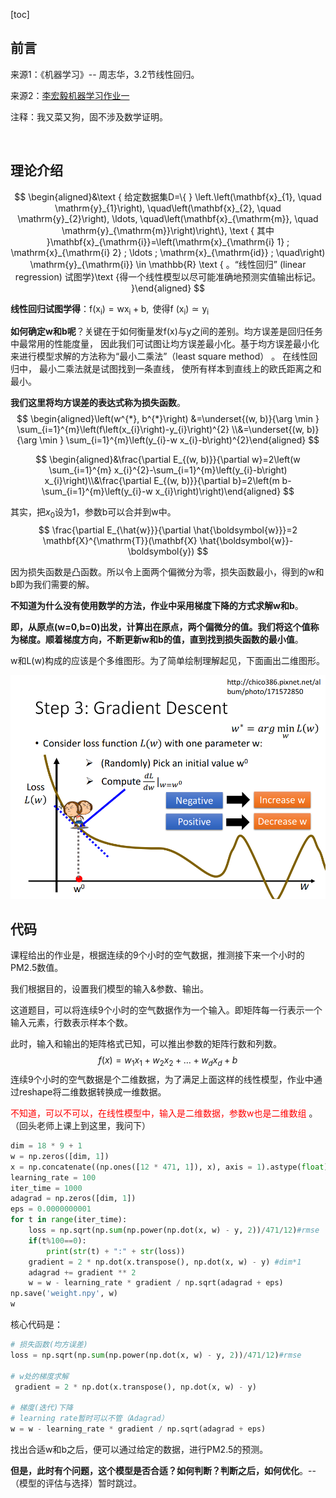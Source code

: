 [toc]

## 前言

来源1：《机器学习》-- 周志华，3.2节线性回归。

来源2：[李宏毅机器学习作业一](https://colab.research.google.com/drive/131sSqmrmWXfjFZ3jWSELl8cm0Ox5ah3C)

注释：我又菜又狗，固不涉及数学证明。

<br>

## 理论介绍

$$
\begin{aligned}&\text { 给定数据集D=\{ } \left.\left(\mathbf{x}_{1}, \quad \mathrm{y}_{1}\right), \quad\left(\mathbf{x}_{2}, \quad \mathrm{y}_{2}\right), \ldots, \quad\left(\mathbf{x}_{\mathrm{m}}, \quad \mathrm{y}_{\mathrm{m}}\right)\right\}, \text { 其中 }\mathbf{x}_{\mathrm{i}}=\left(\mathrm{x}_{\mathrm{i} 1} ; \mathrm{x}_{\mathrm{i} 2} ; \ldots ; \mathrm{x}_{\mathrm{id}} ; \quad\right) \mathrm{y}_{\mathrm{i}} \in \mathbb{R} \text { 。“线性回归” (linear regression) 试图学}\text {得一个线性模型以尽可能准确地预测实值输出标记。 }\end{aligned}
$$

**线性回归试图学得**：$\mathrm{f}\left(\mathrm{x}_{\mathrm{i}}\right)=\mathrm{wx}_{\mathrm{i}}+\mathrm{b}, \text { 使得f }\left(\mathrm{x}_{\mathrm{i}}\right) \simeq \mathrm{y}_{\mathrm{i}}$

**如何确定w和b呢**？关键在于如何衡量发f(x)与y之间的差别。均方误差是回归任务中最常用的性能度量， 因此我们可试图让均方误差最小化。基于均方误差最小化来进行模型求解的方法称为“最小二乘法”（least square method） 。 在线性回归中， 最小二乘法就是试图找到一条直线， 使所有样本到直线上的欧氏距离之和最小。

**我们这里将均方误差的表达式称为损失函数**。
$$
\begin{aligned}\left(w^{*}, b^{*}\right) &=\underset{(w, b)}{\arg \min } \sum_{i=1}^{m}\left(f\left(x_{i}\right)-y_{i}\right)^{2} \\&=\underset{(w, b)}{\arg \min } \sum_{i=1}^{m}\left(y_{i}-w x_{i}-b\right)^{2}\end{aligned}
$$

$$
\begin{aligned}&\frac{\partial E_{(w, b)}}{\partial w}=2\left(w \sum_{i=1}^{m} x_{i}^{2}-\sum_{i=1}^{m}\left(y_{i}-b\right) x_{i}\right)\\&\frac{\partial E_{(w, b)}}{\partial b}=2\left(m b-\sum_{i=1}^{m}\left(y_{i}-w x_{i}\right)\right)\end{aligned}
$$

其实，把$x_0$设为1，参数b可以合并到w中。
$$
\frac{\partial E_{\hat{w}}}{\partial \hat{\boldsymbol{w}}}=2 \mathbf{X}^{\mathrm{T}}(\mathbf{X} \hat{\boldsymbol{w}}-\boldsymbol{y})
$$


因为损失函数是凸函数。所以令上面两个偏微分为零，损失函数最小，得到的w和b即为我们需要的解。

**不知道为什么没有使用数学的方法，作业中采用梯度下降的方式求解w和b**。

**即，从原点(w=0,b=0)出发，计算出在原点，两个偏微分的值。我们将这个值称为梯度。顺着梯度方向，不断更新w和b的值，直到找到损失函数的最小值**。

w和L(w)构成的应该是个多维图形。为了简单绘制理解起见，下面画出二维图形。

<img src="./Linear_Regression.assets/Gradient_Descent.png" alt="Gradient_Descent" style="zoom: 80%;" />

<br>

## 代码

课程给出的作业是，根据连续的9个小时的空气数据，推测接下来一个小时的PM2.5数值。

我们根据目的，设置我们模型的输入&参数、输出。

这道题目，可以将连续9个小时的空气数据作为一个输入。即矩阵每一行表示一个输入元素，行数表示样本个数。

此时，输入和输出的矩阵格式已知，可以推出参数的矩阵行数和列数。
$$
f(x)=w_{1} x_{1}+w_{2} x_{2}+\ldots+w_{d} x_{d}+b
$$
连续9个小时的空气数据是个二维数据，为了满足上面这样的线性模型，作业中通过reshape将二维数据转换成一维数据。

<font color=red>不知道，可以不可以，在线性模型中，输入是二维数据，参数w也是二维数组</font> 。（回头老师上课上到这里，我问下）

```python
dim = 18 * 9 + 1
w = np.zeros([dim, 1])
x = np.concatenate((np.ones([12 * 471, 1]), x), axis = 1).astype(float)
learning_rate = 100
iter_time = 1000
adagrad = np.zeros([dim, 1])
eps = 0.0000000001
for t in range(iter_time):
    loss = np.sqrt(np.sum(np.power(np.dot(x, w) - y, 2))/471/12)#rmse
    if(t%100==0):
        print(str(t) + ":" + str(loss))
    gradient = 2 * np.dot(x.transpose(), np.dot(x, w) - y) #dim*1
    adagrad += gradient ** 2
    w = w - learning_rate * gradient / np.sqrt(adagrad + eps)
np.save('weight.npy', w)
w
```

核心代码是：

```python
# 损失函数(均方误差)
loss = np.sqrt(np.sum(np.power(np.dot(x, w) - y, 2))/471/12)#rmse

# w处的梯度求解
 gradient = 2 * np.dot(x.transpose(), np.dot(x, w) - y) 

# 梯度(迭代)下降
# learning rate暂时可以不管（Adagrad）
w = w - learning_rate * gradient / np.sqrt(adagrad + eps)
```

找出合适w和b之后，便可以通过给定的数据，进行PM2.5的预测。

**但是，此时有个问题，这个模型是否合适？如何判断？判断之后，如何优化**。-- （模型的评估与选择）暂时跳过。

